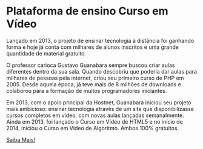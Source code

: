 # Plataforma de ensino Curso em Vídeo
Lançado em 2013, o projeto de ensinar tecnologia à distância foi ganhando forma e hoje já conta com milhares de alunos inscritos e uma grande quantidade de material gratuito.

O professor carioca Gustavo Guanabara sempre buscou criar aulas diferentes dentro da sua sala. Quando descobriu que poderia dar aulas para milhares de pessoas pela internet, criou seu primeiro curso de PHP em 2005. Desde aquela época, já teve mais de 8 milhões de downloads e colaborou para a formação de muitos programadores iniciantes.

Em 2013, com o apoio principal da Hostnet, Guanabara iniciou seu projeto mais ambicioso: ensinar tecnologia através de um site que disponibilizasse cursos completos em vídeo, com novas aulas lançadas semanalmente. Ainda em 2013, foi lançado o Curso em Vídeo de HTML5 e no início de 2014, iniciou o Curso em Vídeo de Algoritmo. Ambos 100% gratuitos.

[Saiba Mais!](https://www.cursoemvideo.com/sobre/)